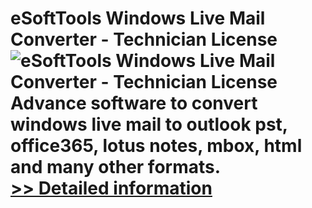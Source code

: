 # eSoftTools Windows Live Mail Converter - Technician License<br />![eSoftTools Windows Live Mail Converter - Technician License](https://mycommerce.akamaized.net/api/pimages/P300966610/BIG/300966610.PNG)<br />Advance software to convert windows live mail to outlook pst, office365, lotus notes, mbox, html and many other formats.<br />[>> Detailed information](https://secure.shareit.com/shareit/product.html?productid=300966610&affiliateid=200057808)